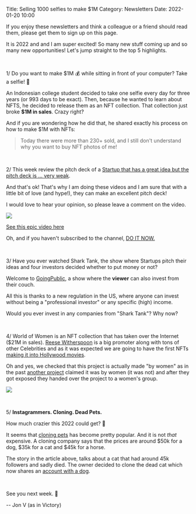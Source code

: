 Title: Selling 1000 selfies to make $1M
Category: Newsletters 
Date: 2022-01-20 10:00


If you enjoy these newsletters and think a colleague or a friend should read them, please get them to sign up on this page. 

It is 2022 and and I am super excited! So many new stuff coming up and so many new opportunities! Let's jump straight to the top 5 highlights.

<br>

1/ Do you want to make $1M 💰 while sitting in front of your computer? Take a selfie! 🤳

An Indonesian college student decided to take one selfie every day for three years (or 993 days to be exact). Then, because he wanted to learn about NFTS, he decided to release them as an NFT collection. That collection just broke **$1M in sales**. Crazy right?

And if you are wondering how he did that, he shared exactly his process on how to make $1M with NFTs:
> Today there were more than 230+ sold, and I still don't understand why you want to buy NFT photos of me!

<br>

2/ This week review the pitch deck of a [Startup that has a great idea but the pitch deck is ... very weak](https://www.youtube.com/watch?v=vU1vS17uiDw).

And that's ok! That's why I am doing these videos and I am sure that with a little bit of love (and hype!), they can make an excellent pitch deck!

I would love to hear your opinion, so please leave a comment on the video.

![](https://sendfoxprod.b-cdn.net/media/EuxZl71RpSYveMKJTXH05pF6TfiOqV4NfYzaAPUg16325)

[See this epic video here](https://www.youtube.com/watch?v=vU1vS17uiDw)

Oh, and if you haven't subscribed to the channel, [DO IT NOW.](https://www.youtube.com/channel/UCdAC0o1hmy9JkYcph0GVrog?sub_confirmation=1)

<br>

3/ Have you ever watched Shark Tank, the show where Startups pitch their ideas and four investors decided whether to put money or not? 

Welcome to [GoingPublic](https://www.entrepreneur.com/video/413391), a show where the **viewer** can also invest from their couch. 

All this is thanks to a new regulation in the US, where anyone can invest without being a "professional investor" or any specific (high) income. 

Would you ever invest in any companies from "Shark Tank"? Why now?

<br>

4/ World of Women is an NFT collection that has taken over the Internet ($21M in sales). 
[Reese Witherspoon](https://twitter.com/ReeseW) is a big promoter along with tons of other Celebrities and as it was expected we are going to have the first NFTs [making it into Hollywood movies](https://decrypt.co/90379/world-of-women-ethereum-nfts-surge-bored-apes-hollywood?amp=1). 

Oh and yes, we checked that this project is actually made "by women" as in the past [another project](https://decrypt.co/78329/ethereum-nft-fraud-fame-lady-squad) claimed it was by women (it was not) and after they got exposed they handed over the project to a women's group.

![](https://sendfoxprod.b-cdn.net/media/xkbqXNdGKlEFAQEMseSFyo2PpE9VO9tZZqxYdr4716325)

<br>

5/ **Instagrammers. Cloning. Dead Pets.**

How much crazier this 2022 could get? 🤯

It seems that [cloning pets](https://www.newsweek.com/pet-cloning-becomes-more-popular-instagrammers-begin-replicating-deceased-pets-1670491) has become pretty popular. And it is not *that* expensive. 
A cloning company says that the prices are around $50k for a dog, $35k for a cat and $45k for a horse. 

The story in the article above, talks about a cat that had around 45k followers and sadly died. The owner decided to clone the dead cat which now shares an [account with a dog](https://www.instagram.com/adogandacat/). 

<br>

See you next week. 🚀

-- Jon V (as in Victory)
